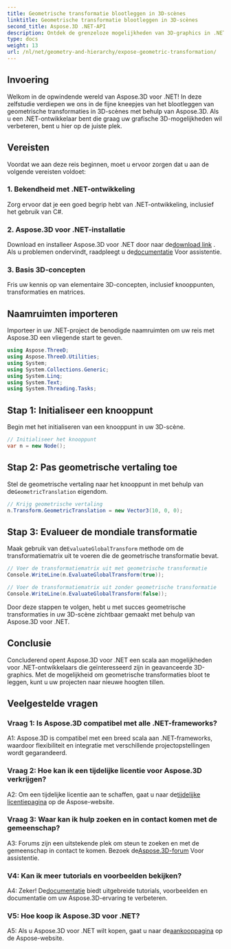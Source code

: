 ```yaml
---
title: Geometrische transformatie blootleggen in 3D-scènes
linktitle: Geometrische transformatie blootleggen in 3D-scènes
second_title: Aspose.3D .NET-API
description: Ontdek de grenzeloze mogelijkheden van 3D-graphics in .NET met Aspose.3D. Ontdek moeiteloos geometrische transformaties.
type: docs
weight: 13
url: /nl/net/geometry-and-hierarchy/expose-geometric-transformation/
---
```

## Invoering

Welkom in de opwindende wereld van Aspose.3D voor .NET! In deze zelfstudie verdiepen we ons in de fijne kneepjes van het blootleggen van geometrische transformaties in 3D-scènes met behulp van Aspose.3D. Als u een .NET-ontwikkelaar bent die graag uw grafische 3D-mogelijkheden wil verbeteren, bent u hier op de juiste plek.

## Vereisten

Voordat we aan deze reis beginnen, moet u ervoor zorgen dat u aan de volgende vereisten voldoet:

### 1. Bekendheid met .NET-ontwikkeling

Zorg ervoor dat je een goed begrip hebt van .NET-ontwikkeling, inclusief het gebruik van C#.

### 2. Aspose.3D voor .NET-installatie

 Download en installeer Aspose.3D voor .NET door naar de[download link](https://releases.aspose.com/3d/net/) . Als u problemen ondervindt, raadpleegt u de[documentatie](https://reference.aspose.com/3d/net/) Voor assistentie.

### 3. Basis 3D-concepten

Fris uw kennis op van elementaire 3D-concepten, inclusief knooppunten, transformaties en matrices.

## Naamruimten importeren

Importeer in uw .NET-project de benodigde naamruimten om uw reis met Aspose.3D een vliegende start te geven.

```csharp
using Aspose.ThreeD;
using Aspose.ThreeD.Utilities;
using System;
using System.Collections.Generic;
using System.Linq;
using System.Text;
using System.Threading.Tasks;
```

## Stap 1: Initialiseer een knooppunt

Begin met het initialiseren van een knooppunt in uw 3D-scène.

```csharp
// Initialiseer het knooppunt
var n = new Node();
```

## Stap 2: Pas geometrische vertaling toe

 Stel de geometrische vertaling naar het knooppunt in met behulp van de`GeometricTranslation` eigendom.

```csharp
// Krijg geometrische vertaling
n.Transform.GeometricTranslation = new Vector3(10, 0, 0);
```

## Stap 3: Evalueer de mondiale transformatie

 Maak gebruik van de`EvaluateGlobalTransform` methode om de transformatiematrix uit te voeren die de geometrische transformatie bevat.

```csharp
// Voer de transformatiematrix uit met geometrische transformatie
Console.WriteLine(n.EvaluateGlobalTransform(true));

// Voer de transformatiematrix uit zonder geometrische transformatie
Console.WriteLine(n.EvaluateGlobalTransform(false));
```

Door deze stappen te volgen, hebt u met succes geometrische transformaties in uw 3D-scène zichtbaar gemaakt met behulp van Aspose.3D voor .NET.

## Conclusie

Concluderend opent Aspose.3D voor .NET een scala aan mogelijkheden voor .NET-ontwikkelaars die geïnteresseerd zijn in geavanceerde 3D-graphics. Met de mogelijkheid om geometrische transformaties bloot te leggen, kunt u uw projecten naar nieuwe hoogten tillen.

## Veelgestelde vragen

### Vraag 1: Is Aspose.3D compatibel met alle .NET-frameworks?

A1: Aspose.3D is compatibel met een breed scala aan .NET-frameworks, waardoor flexibiliteit en integratie met verschillende projectopstellingen wordt gegarandeerd.

### Vraag 2: Hoe kan ik een tijdelijke licentie voor Aspose.3D verkrijgen?

 A2: Om een tijdelijke licentie aan te schaffen, gaat u naar de[tijdelijke licentiepagina](https://purchase.aspose.com/temporary-license/) op de Aspose-website.

### Vraag 3: Waar kan ik hulp zoeken en in contact komen met de gemeenschap?

 A3: Forums zijn een uitstekende plek om steun te zoeken en met de gemeenschap in contact te komen. Bezoek de[Aspose.3D-forum](https://forum.aspose.com/c/3d/18) Voor assistentie.

### V4: Kan ik meer tutorials en voorbeelden bekijken?

 A4: Zeker! De[documentatie](https://reference.aspose.com/3d/net/) biedt uitgebreide tutorials, voorbeelden en documentatie om uw Aspose.3D-ervaring te verbeteren.

### V5: Hoe koop ik Aspose.3D voor .NET?

 A5: Als u Aspose.3D voor .NET wilt kopen, gaat u naar de[aankooppagina](https://purchase.aspose.com/buy) op de Aspose-website.